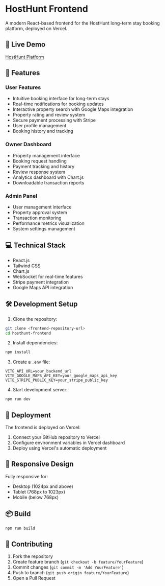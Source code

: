 # HostHunt Frontend

A modern React-based frontend for the HostHunt long-term stay booking platform, deployed on Vercel.

## 🌟 Live Demo
[HostHunt Platform](https://merinphilamin.site/)  <!--https://nimbus.merinphilamin.site/-->

## 🚀 Features

### User Features
- Intuitive booking interface for long-term stays
- Real-time notifications for booking updates
- Interactive property search with Google Maps integration
- Property rating and review system
- Secure payment processing with Stripe
- User profile management
- Booking history and tracking

### Owner Dashboard
- Property management interface
- Booking request handling
- Payment tracking and history
- Review response system
- Analytics dashboard with Chart.js
- Downloadable transaction reports

### Admin Panel
- User management interface
- Property approval system
- Transaction monitoring
- Performance metrics visualization
- System settings management

## 💻 Technical Stack

- React.js
- Tailwind CSS
- Chart.js
- WebSocket for real-time features
- Stripe payment integration
- Google Maps API integration

## 🛠 Development Setup

1. Clone the repository:
```bash
git clone <frontend-repository-url>
cd hosthunt-frontend
```

2. Install dependencies:
```bash
npm install
```

3. Create a `.env` file:
```env
VITE_API_URL=your_backend_url
VITE_GOOGLE_MAPS_API_KEY=your_google_maps_api_key
VITE_STRIPE_PUBLIC_KEY=your_stripe_public_key
```

4. Start development server:
```bash
npm run dev
```

## 🚀 Deployment

The frontend is deployed on Vercel:

1. Connect your GitHub repository to Vercel
2. Configure environment variables in Vercel dashboard
3. Deploy using Vercel's automatic deployment

## 📱 Responsive Design

Fully responsive for:
- Desktop (1024px and above)
- Tablet (768px to 1023px)
- Mobile (below 768px)


## 📦 Build

```bash
npm run build
```

## 🤝 Contributing

1. Fork the repository
2. Create feature branch (`git checkout -b feature/YourFeature`)
3. Commit changes (`git commit -m 'Add YourFeature'`)
4. Push to branch (`git push origin feature/YourFeature`)
5. Open a Pull Request


